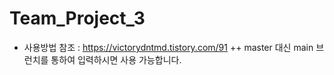 # Team_Project_3
+ 사용방법 참조 : https://victorydntmd.tistory.com/91
++ master 대신 main 브런치를 통하여 입력하시면 사용 가능합니다.
